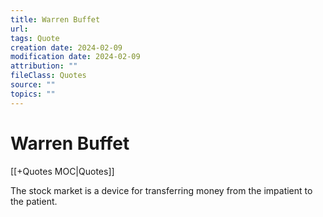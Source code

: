 ```yaml
---
title: Warren Buffet
url: 
tags: Quote
creation date: 2024-02-09
modification date: 2024-02-09
attribution: ""
fileClass: Quotes
source: ""
topics: ""
---
```


# Warren Buffet

[[+Quotes MOC|Quotes]]

The stock market is a device for transferring money from the impatient to the patient.
